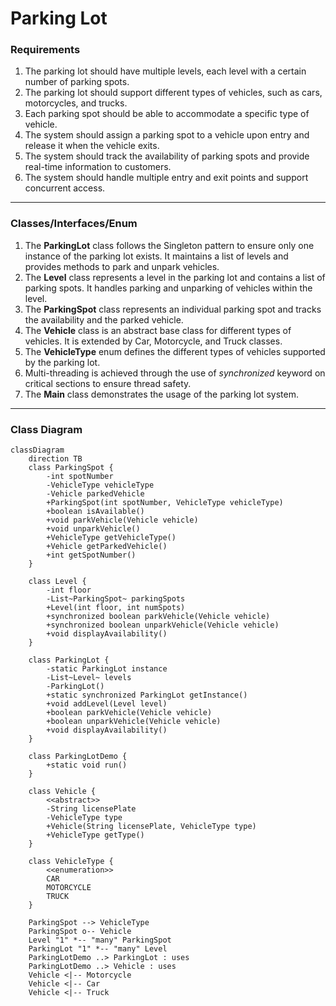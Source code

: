 # Parking Lot

### Requirements
1. The parking lot should have multiple levels, each level with a certain number of parking spots.
2. The parking lot should support different types of vehicles, such as cars, motorcycles, and trucks.
3. Each parking spot should be able to accommodate a specific type of vehicle.
4. The system should assign a parking spot to a vehicle upon entry and release it when the vehicle exits.
5. The system should track the availability of parking spots and provide real-time information to customers.
6. The system should handle multiple entry and exit points and support concurrent access.
---
### Classes/Interfaces/Enum
1. The **ParkingLot** class follows the Singleton pattern to ensure only one instance of the parking lot exists. It maintains a list of levels and provides methods to park and unpark vehicles.
2. The **Level** class represents a level in the parking lot and contains a list of parking spots. It handles parking and unparking of vehicles within the level.
3. The **ParkingSpot** class represents an individual parking spot and tracks the availability and the parked vehicle.
4. The **Vehicle** class is an abstract base class for different types of vehicles. It is extended by Car, Motorcycle, and Truck classes.
5. The **VehicleType** enum defines the different types of vehicles supported by the parking lot.
6. Multi-threading is achieved through the use of *synchronized* keyword on critical sections to ensure thread safety.
7. The **Main** class demonstrates the usage of the parking lot system.
---
### Class Diagram
```mermaid
classDiagram
    direction TB
    class ParkingSpot {
        -int spotNumber
        -VehicleType vehicleType
        -Vehicle parkedVehicle
        +ParkingSpot(int spotNumber, VehicleType vehicleType)
        +boolean isAvailable()
        +void parkVehicle(Vehicle vehicle)
        +void unparkVehicle()
        +VehicleType getVehicleType()
        +Vehicle getParkedVehicle()
        +int getSpotNumber()
    }

    class Level {
        -int floor
        -List~ParkingSpot~ parkingSpots
        +Level(int floor, int numSpots)
        +synchronized boolean parkVehicle(Vehicle vehicle)
        +synchronized boolean unparkVehicle(Vehicle vehicle)
        +void displayAvailability()
    }

    class ParkingLot {
        -static ParkingLot instance
        -List~Level~ levels
        -ParkingLot()
        +static synchronized ParkingLot getInstance()
        +void addLevel(Level level)
        +boolean parkVehicle(Vehicle vehicle)
        +boolean unparkVehicle(Vehicle vehicle)
        +void displayAvailability()
    }

    class ParkingLotDemo {
        +static void run()
    }

    class Vehicle {
        <<abstract>>
        -String licensePlate
        -VehicleType type
        +Vehicle(String licensePlate, VehicleType type)
        +VehicleType getType()
    }

    class VehicleType {
        <<enumeration>>
        CAR
        MOTORCYCLE
        TRUCK
    }

    ParkingSpot --> VehicleType
    ParkingSpot o-- Vehicle
    Level "1" *-- "many" ParkingSpot
    ParkingLot "1" *-- "many" Level
    ParkingLotDemo ..> ParkingLot : uses
    ParkingLotDemo ..> Vehicle : uses
    Vehicle <|-- Motorcycle
    Vehicle <|-- Car
    Vehicle <|-- Truck
```